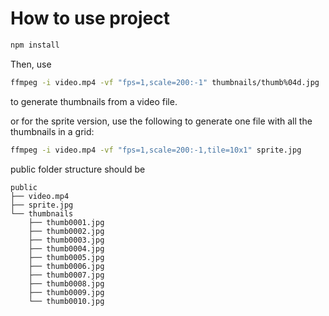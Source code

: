 # How to use project

```bash
npm install
```

Then, use

```bash
ffmpeg -i video.mp4 -vf "fps=1,scale=200:-1" thumbnails/thumb%04d.jpg
```

to generate thumbnails from a video file.

or for the sprite version, use the following to generate one file with all the thumbnails in a grid:

```bash
ffmpeg -i video.mp4 -vf "fps=1,scale=200:-1,tile=10x1" sprite.jpg
```

public folder structure should be

```
public
├── video.mp4
├── sprite.jpg
└── thumbnails
    ├── thumb0001.jpg
    ├── thumb0002.jpg
    ├── thumb0003.jpg
    ├── thumb0004.jpg
    ├── thumb0005.jpg
    ├── thumb0006.jpg
    ├── thumb0007.jpg
    ├── thumb0008.jpg
    ├── thumb0009.jpg
    └── thumb0010.jpg
```
